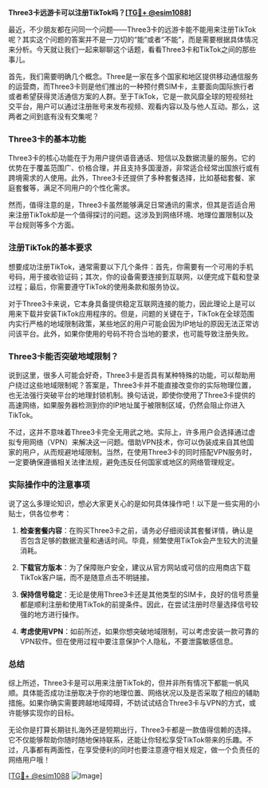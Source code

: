 **Three3卡远游卡可以注册TikTok吗？[[TG💪+ @esim1088](https://t.me/s/esim1088)]**

最近，不少朋友都在问同一个问题——Three3卡的远游卡能不能用来注册TikTok呢？其实这个问题的答案并不是一刀切的“能”或者“不能”，而是需要根据具体情况来分析。今天就让我们一起来聊聊这个话题，看看Three3卡和TikTok之间的那些事儿。

首先，我们需要明确几个概念。Three是一家在多个国家和地区提供移动通信服务的运营商，而Three3卡则是他们推出的一种预付费SIM卡，主要面向国际旅行者或者希望获得灵活通信方案的人群。至于TikTok，它是一款风靡全球的短视频社交平台，用户可以通过注册账号来发布视频、观看内容以及与他人互动。那么，这两者之间到底有没有交集呢？

### Three3卡的基本功能

Three3卡的核心功能在于为用户提供语音通话、短信以及数据流量的服务。它的优势在于覆盖范围广、价格合理，并且支持多国漫游，非常适合经常出国旅行或有跨境需求的人使用。此外，Three3卡还提供了多种套餐选择，比如基础套餐、家庭套餐等，满足不同用户的个性化需求。

然而，值得注意的是，Three3卡虽然能够满足日常通讯的需求，但其是否适合用来注册TikTok却是一个值得探讨的问题。这涉及到网络环境、地理位置限制以及平台规则等多个方面。

### 注册TikTok的基本要求

想要成功注册TikTok，通常需要以下几个条件：首先，你需要有一个可用的手机号码，用于接收验证码；其次，你的设备需要连接到互联网，以便完成下载和登录过程；最后，你需要遵守TikTok的使用条款和服务协议。

对于Three3卡来说，它本身具备提供稳定互联网连接的能力，因此理论上是可以用来下载并安装TikTok应用程序的。但是，问题的关键在于，TikTok在全球范围内实行严格的地域限制政策，某些地区的用户可能会因为IP地址的原因无法正常访问该平台。此外，如果你使用的号码不符合当地的要求，也可能导致注册失败。

### Three3卡能否突破地域限制？

说到这里，很多人可能会好奇，Three3卡是否具有某种特殊的功能，可以帮助用户绕过这些地域限制呢？答案是，Three3卡并不能直接改变你的实际物理位置，也无法强行突破平台的地理封锁机制。换句话说，即使你使用了Three3卡提供的高速网络，如果服务器检测到你的IP地址属于被限制区域，仍然会阻止你进入TikTok。

不过，这并不意味着Three3卡完全无用武之地。实际上，许多用户会选择通过虚拟专用网络（VPN）来解决这一问题。借助VPN技术，你可以伪装成来自其他国家的用户，从而规避地域限制。当然，在使用Three3卡的同时搭配VPN服务时，一定要确保遵循相关法律法规，避免违反任何国家或地区的网络管理规定。

### 实际操作中的注意事项

说了这么多理论知识，想必大家更关心的是如何具体操作吧！以下是一些实用的小贴士，供各位参考：

1. **检查套餐内容**：在购买Three3卡之前，请务必仔细阅读其套餐详情，确认是否包含足够的数据流量和通话时间。毕竟，频繁使用TikTok会产生较大的流量消耗。
   
2. **下载官方版本**：为了保障账户安全，建议从官方网站或可信的应用商店下载TikTok客户端，而不是随意点击不明链接。

3. **保持信号稳定**：无论是使用Three3卡还是其他类型的SIM卡，良好的信号质量都是顺利注册和使用TikTok的前提条件。因此，在尝试注册时尽量选择信号较强的地方进行操作。

4. **考虑使用VPN**：如前所述，如果你想突破地域限制，可以考虑安装一款可靠的VPN软件。但在使用过程中要注意保护个人隐私，不要泄露敏感信息。

### 总结

综上所述，Three3卡是可以用来注册TikTok的，但并非所有情况下都能一帆风顺。具体能否成功注册取决于你的地理位置、网络状况以及是否采取了相应的辅助措施。如果你确实需要跨越地域障碍，不妨试试结合Three3卡与VPN的方式，或许能够实现你的目标。

无论你是打算长期驻扎海外还是短期出行，Three3卡都是一款值得信赖的选择。它不仅能够帮助你随时随地保持联系，还能让你轻松享受TikTok带来的乐趣。不过，凡事都有两面性，在享受便利的同时也要注意遵守相关规定，做一个负责任的网络用户哦！

[[TG💪+ @esim1088](https://t.me/s/esim1088) ![Image](https://i.postimg.cc/4NQfJmqS/Snipaste-2025-05-13-00-14-12.png)]